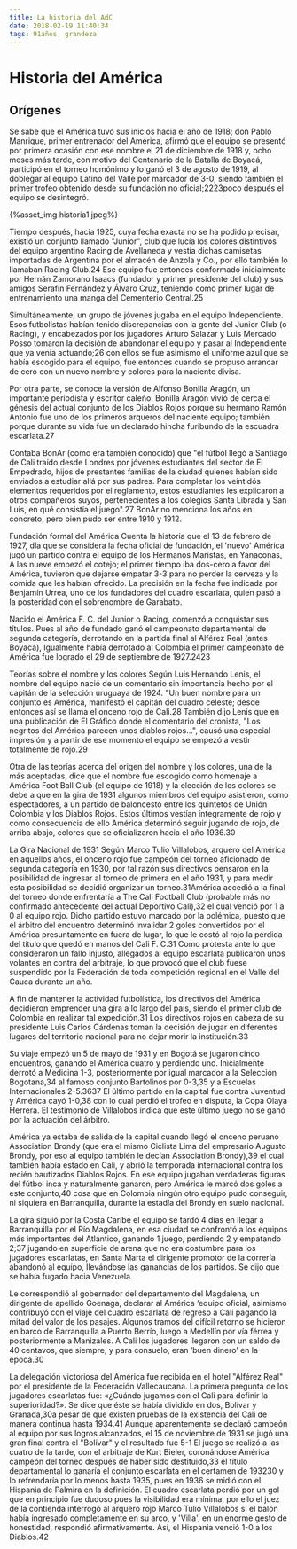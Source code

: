 ```yaml
---
title: La historia del AdC
date: 2018-02-19 11:40:34
tags: 91años, grandeza
---
```

# Historia del América
## Orígenes
Se sabe que el América tuvo sus inicios hacia el año de 1918; don Pablo Manrique, primer entrenador del América, afirmó que el equipo se presentó por primera ocasión con ese nombre el 21 de diciembre de 1918 y, ocho meses más tarde, con motivo del Centenario de la Batalla de Boyacá, participó en el torneo homónimo y lo ganó el 3 de agosto de 1919, al doblegar al equipo Latino del Valle por marcador de 3-0, siendo también el primer trofeo obtenido desde su fundación no oficial;22​23​ poco después el equipo se desintegró.

{%asset_img historia1.jpeg%}

Tiempo después, hacia 1925, cuya fecha exacta no se ha podido precisar, existió un conjunto llamado "Junior", club que lucía los colores distintivos del equipo argentino Racing de Avellaneda y vestía dichas camisetas importadas de Argentina por el almacén de Anzola y Co., por ello también lo llamaban Racing Club.24​ Ese equipo fue entonces conformado inicialmente por Hernán Zamorano Isaacs (fundador y primer presidente del club) y sus amigos Serafín Fernández y Álvaro Cruz, teniendo como primer lugar de entrenamiento una manga del Cementerio Central.25​

Simultáneamente, un grupo de jóvenes jugaba en el equipo Independiente. Esos futbolistas habían tenido discrepancias con la gente del Junior Club (o Racing), y encabezados por los jugadores Arturo Salazar y Luis Mercado Posso tomaron la decisión de abandonar el equipo y pasar al Independiente que ya venía actuando;26​ con ellos se fue asimismo el uniforme azul que se había escogido para el equipo, fue entonces cuando se propuso arrancar de cero con un nuevo nombre y colores para la naciente divisa.

Por otra parte, se conoce la versión de Alfonso Bonilla Aragón, un importante periodista y escritor caleño. Bonilla Aragón vivió de cerca el génesis del actual conjunto de los Diablos Rojos porque su hermano Ramón Antonio fue uno de los primeros arqueros del naciente equipo; también porque durante su vida fue un declarado hincha furibundo de la escuadra escarlata.27​

Contaba BonAr (como era también conocido) que "el fútbol llegó a Santiago de Cali traído desde Londres por jóvenes estudiantes del sector de El Empedrado, hijos de prestantes familias de la ciudad quienes habían sido enviados a estudiar allá por sus padres. Para completar los veintidós elementos requeridos por el reglamento, estos estudiantes les explicaron a otros compañeros suyos, pertenecientes a los colegios Santa Librada y San Luis, en qué consistía el juego".27​ BonAr no menciona los años en concreto, pero bien pudo ser entre 1910 y 1912.

Fundación formal del América
Cuenta la historia que el 13 de febrero de 1927, día que se considera la fecha oficial de fundación, el 'nuevo' América jugó un partido contra el equipo de los Hermanos Maristas, en Yanaconas, A las nueve empezó el cotejo; el primer tiempo iba dos-cero a favor del América, tuvieron que dejarse empatar 3-3 para no perder la cerveza y la comida que les habían ofrecido. La precisión en la fecha fue indicada por Benjamín Urrea, uno de los fundadores del cuadro escarlata, quien pasó a la posteridad con el sobrenombre de Garabato.

Nacido el América F. C. del Junior o Racing, comenzó a conquistar sus títulos. Pues al año de fundado ganó el campeonato departamental de segunda categoría, derrotando en la partida final al Alférez Real (antes Boyacá), Igualmente había derrotado al Colombia el primer campeonato de América fue logrado el 29 de septiembre de 1927.24​23​

Teorías sobre el nombre y los colores
Según Luis Hernando Lenis, el nombre del equipo nació de un comentario sin importancia hecho por el capitán de la selección uruguaya de 1924. "Un buen nombre para un conjunto es América, manifestó el capitán del cuadro celeste; desde entonces así se llama el onceno rojo de Cali.28​ También dijo Lenis que en una publicación de El Gráfico donde el comentario del cronista, "Los negritos del América parecen unos diablos rojos...", causó una especial impresión y a partir de ese momento el equipo se empezó a vestir totalmente de rojo.29​

Otra de las teorías acerca del origen del nombre y los colores, una de la más aceptadas, dice que el nombre fue escogido como homenaje a América Foot Ball Club (el equipo de 1918) y la elección de los colores se debe a que en la gira de 1931 algunos miembros del equipo asistieron, como espectadores, a un partido de baloncesto entre los quintetos de Unión Colombia y los Diablos Rojos. Estos últimos vestían íntegramente de rojo y como consecuencia de ello América determinó seguir jugando de rojo, de arriba abajo, colores que se oficializaron hacia el año 1936.30​

La Gira Nacional de 1931
Según Marco Tulio Villalobos, arquero del América en aquellos años, el onceno rojo fue campeón del torneo aficionado de segunda categoría en 1930, por tal razón sus directivos pensaron en la posibilidad de ingresar al torneo de primera en el año 1931, y para medir esta posibilidad se decidió organizar un torneo.31​ América accedió a la final del torneo donde enfrentaría a The Cali Football Club (probable más no confirmado antecedente del actual Deportivo Cali),32​ el cual venció por 1 a 0 al equipo rojo. Dicho partido estuvo marcado por la polémica, puesto que el árbitro del encuentro determinó invalidar 2 goles convertidos por el América presuntamente en fuera de lugar, lo que le costó al rojo la pérdida del título que quedó en manos del Cali F. C.31​ Como protesta ante lo que consideraron un fallo injusto, allegados al equipo escarlata publicaron unos volantes en contra del arbitraje, lo que provocó que el club fuese suspendido por la Federación de toda competición regional en el Valle del Cauca durante un año.

A fin de mantener la actividad futbolística, los directivos del América decidieron emprender una gira a lo largo del país, siendo el primer club de Colombia en realizar tal expedición.31​ Los directivos rojos en cabeza de su presidente Luis Carlos Cárdenas toman la decisión de jugar en diferentes lugares del territorio nacional para no dejar morir la institución.33​

Su viaje empezó un 5 de mayo de 1931 y en Bogotá se jugaron cinco encuentros, ganando el América cuatro y perdiendo uno. Inicialmente derrotó a Medicina 1-3, posteriormente por igual marcador a la Selección Bogotana,34​ al famoso conjunto Bartolinos por 0-3,35​ y a Escuelas Internacionales 2-5.36​37​ El último partido en la capital fue contra Juventud y América cayó 1-0,38​ con lo cual perdió el trofeo en disputa, la Copa Olaya Herrera. El testimonio de Villalobos indica que este último juego no se ganó por la actuación del árbitro.

América ya estaba de salida de la capital cuando llegó el onceno peruano Association Brondy (que era el mismo Ciclista Lima del empresario Augusto Brondy, por eso al equipo también le decían Association Brondy),39​ el cual también había estado en Cali, y abrió la temporada internacional contra los recién bautizados Diablos Rojos. En ese equipo jugaban verdaderas figuras del fútbol inca y naturalmente ganaron, pero América le marcó dos goles a este conjunto,40​ cosa que en Colombia ningún otro equipo pudo conseguir, ni siquiera en Barranquilla, durante la estadía del Brondy en suelo nacional.

La gira siguió por la Costa Caribe el equipo se tardó 4 días en llegar a Barranquilla por el Río Magdalena, en esa ciudad se confrontó a los equipos más importantes del Atlántico, ganando 1 juego, perdiendo 2 y empatando 2;37​ jugando en superficie de arena que no era costumbre para los jugadores escarlatas, en Santa Marta el dirigente promotor de la correría abandonó al equipo, llevándose las ganancias de los partidos. Se dijo que se había fugado hacia Venezuela.

Le correspondió al gobernador del departamento del Magdalena, un dirigente de apellido Goenaga, declarar al América ‘equipo oficial, asimismo contribuyó con el viaje del cuadro escarlata de regreso a Cali pagando la mitad del valor de los pasajes. Algunos tramos del difícil retorno se hicieron en barco de Barranquilla a Puerto Berrío, luego a Medellín por vía férrea y posteriormente a Manizales. A Cali los jugadores llegaron con un saldo de 40 centavos, que siempre, y para consuelo, eran ‘buen dinero’ en la época.30​

La delegación victoriosa del América fue recibida en el hotel "Alférez Real" por el presidente de la Federación Vallecaucana. La primera pregunta de los jugadores escarlatas fue: «¿Cuándo jugamos con el Cali para definir la superioridad?». Se dice que éste se había dividido en dos, Bolívar y Granada,30​a pesar de que existen pruebas de la existencia del Cali de manera continua hasta 1934.41​ Aunque aparentemente se declaró campeón al equipo por sus logros alcanzados, el 15 de noviembre de 1931 se jugó una gran final contra el "Bolívar" y el resultado fue 5-1 El juego se realizó a las cuatro de la tarde, con el arbitraje de Kurt Bieler, coronándose América campeón del torneo después de haber sido destituido,33​ el título departamental lo ganaría el conjunto escarlata en el certamen de 193230​ y lo refrendaría por lo menos hasta 1935, pues en 1936 se midió con el Hispania de Palmira en la definición. El cuadro escarlata perdió por un gol que en principio fue dudoso pues la visibilidad era mínima, por ello el juez de la contienda interrogó al arquero rojo Marco Tulio Villalobos si el balón había ingresado completamente en su arco, y 'Villa', en un enorme gesto de honestidad, respondió afirmativamente. Así, el Hispania venció 1-0 a los Diablos.42​